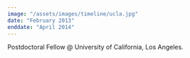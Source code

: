 ```yaml
---
image: "/assets/images/timeline/ucla.jpg"
date: "February 2013"
enddate: "April 2014"
---
```


Postdoctoral Fellow @ University of California, Los Angeles.